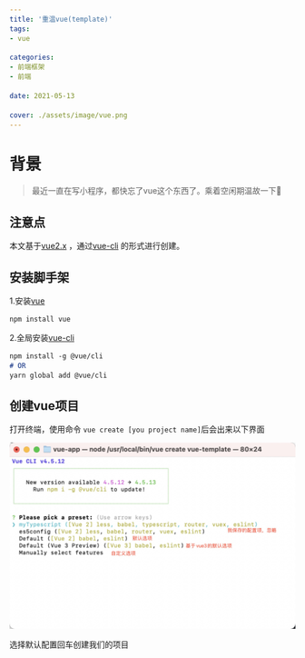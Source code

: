 ```yaml
---
title: '重温vue(template)'
tags:
- vue

categories:
- 前端框架
- 前端

date: 2021-05-13

cover: ./assets/image/vue.png
---
```


# 背景
> 最近一直在写小程序，都快忘了vue这个东西了。乘着空闲期温故一下👀

## 注意点
本文基于[vue2.x](https://cn.vuejs.org/) ，通过[vue-cli](https://cli.vuejs.org/zh/) 的形式进行创建。
 
## 安装脚手架

1.安装[vue](https://cn.vuejs.org/v2/guide/installation.html#NPM) 
```markdown
npm install vue
``` 

2.全局安装[vue-cli](https://cli.vuejs.org/zh/guide/installation.html)
```markdown
npm install -g @vue/cli
# OR
yarn global add @vue/cli
```

## 创建vue项目
打开终端，使用命令 ```vue create [you project name]```后会出来以下界面

![创建vue](https://raw.githubusercontent.com/HyoukaM/hyoukam.github.io/master/assets/image/vue-template/vue-config.png)

选择默认配置回车创建我们的项目
